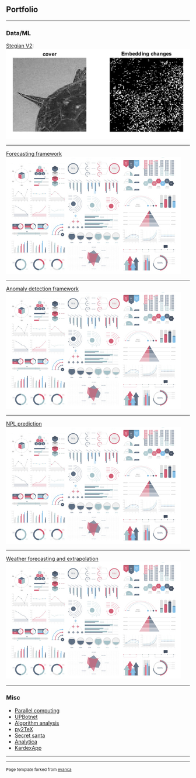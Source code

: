 ## Portfolio

---

### Data/ML 

[Stegian V2](/projects/stegian/):
<img src="images/projects/stegian.png?raw=true"/>

---
[Forecasting framework](/projects/forecasting/)
<img src="images/dummy_thumbnail.jpg?raw=true"/>

---
[Anomaly detection framework](/projects/anomaly/)
<img src="images/dummy_thumbnail.jpg?raw=true"/>

---
[NPL prediction](/projects/npl/)
<img src="images/dummy_thumbnail.jpg?raw=true"/>

---
[Weather forecasting and extrapolation](/projects/weather/)
<img src="images/dummy_thumbnail.jpg?raw=true"/>

---

### Misc 

- [Parallel computing](/projects/parallel/)
- [UPBotnet](https://github.com/intentodemusico/BotnetsHeterogeneas/blob/master/README.md)
- [Algorithm analysis](/projects/algorithms/)
- [py2TeX](/projects/py2tex/) 
- [Secret santa](/projects/santa/)
- [Analytica](/projects/analytica/)
- [KardexApp](/projects/kardex/)

---




---
<p style="font-size:11px">Page template forked from <a href="https://github.com/evanca/quick-portfolio">evanca</a></p>
<!-- Remove above link if you don't want to attibute -->
